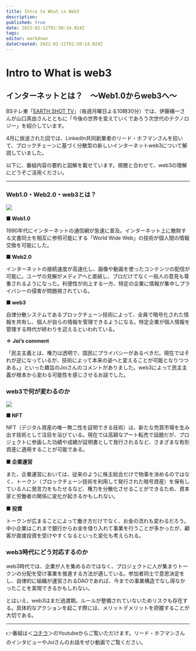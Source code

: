 ```yaml
---
title: Intro to What is Web3
description: 
published: true
date: 2022-02-12T01:50:14.024Z
tags: 
editor: markdown
dateCreated: 2022-02-12T01:50:14.024Z
---
```


# Intro to What is web3 

## インターネットとは？　〜Web1.0からweb3へ〜

BSテレ東「<a href="https://www.bs-tvtokyo.co.jp/earthshottv/" target="_blank" rel="noopener noreferrer">EARTH SHOT TV</a>」（毎週月曜日よる10時30分）では、伊藤穰一さんが山口真由さんとともに「今後の世界を変えていくであろう次世代のテクノロジー」を紹介しています。


4月に放送された回では、LinkedIn共同創業者のリード・ホフマンさんを招いて、ブロックチェーンに基づく分散型の新しいインターネットweb3について解説していました。

以下に、番組内容の要約と図解を載せています。視聴と合わせて、web3の理解にどうぞご活用ください。

----

### Web1.0・Web2.0・web3とは？
<img src="https://user-images.githubusercontent.com/100918937/167774947-7e38fe24-b507-45b6-85c9-5abed0aa8ae3.png">

**■ Web1.0**

1990年代にインターネットの通信網が急速に普及。インターネット上に散財する文書同士を相互に参照可能にする「World Wide Web」の技術が個人間の情報交換を可能にした。

**■ Web2.0**

インターネットの接続速度が高速化し、画像や動画を使ったコンテンツの配信が可能に。ユーザの見解がメディアへと直結し、プロだけでなく一般人の意見も尊重されるようになった。利便性が向上する一方、特定の企業に情報が集中しプライバシーの侵害が問題視されている。

**■ web3**

自律分散システムであるブロックチェーン技術によって、全員で暗号化された情報を共有し、個人が自らの情報を管理できるようになる。特定企業が個人情報を管理する時代が終わりを迎えるといわれている。

**☆ Joi’s comment**

「民主主義とは、権力は透明で、国民にプライバシーがあるべきだ。現在ではそれが逆になっているが、技術によって本来の姿へと変えることが可能となりつつある。」といった趣旨のJoiさんのコメントがありました。web3によって民主主義が根本から変わる可能性を感じさせるお話でした。
<br>

### web3で何が変わるのか
<img src="https://user-images.githubusercontent.com/100918937/167775259-125a89f5-9f63-4f68-a5a9-52e74b78d1c1.png">

**■ NFT**

NFT（デジタル資産の唯一無二性を証明できる技術）は、新たな売買市場を生み出す技術として注目を浴びている。現在では高額なアート転売で話題だが、プロジェクトに参画した功績や成績が証明書として発行されるなど、さまざまな有形資産に適用することが可能である。

**■ 企業運営**

また、企業運営においては、従来のように株主総会だけで物事を決めるのではなく、トークン（ブロックチェーン技術を利用して発行された暗号資産）を保有している人に発言力をもたせるなど、権力を分散化させることができるため、資本家と労働者の関係に変化が起きるかもしれない。

**■ 投資**

トークンが広まることによって働き方だけでなく、お金の流れも変わるだろう。中小企業はこれまで銀行からお金を借り入れて事業を行うことが多かったが、顧客が直接投資を受けやすくなるといった変化も考えられる。
<br>

### web3時代にどう対応するのか

web3時代では、企業が人を集めるのではなく、プロジェクトに人が集まりトークンの分配を受け事業を推進する方法が適している。参加者同士で意思決定をし、自律的に組織が運営されるDAOであれば、今までの事業構造でなし得なかったことを実現できるかもしれない。

とはいえ、web3はまだ過渡期。ルールが整備されていないためリスクも存在する。具体的なアクションを起こす際には、メリットデメリットを把握することが大切である。

---
👉番組は＜<a href="https://youtu.be/MqGSojMbb1E" target="_blank" rel="noopener noreferrer">コチラ</a>＞のYoutubeからご覧いただけます。リード・ホフマンさんのインタビューやJoiさんのお話をぜひ動画でご覧ください。


